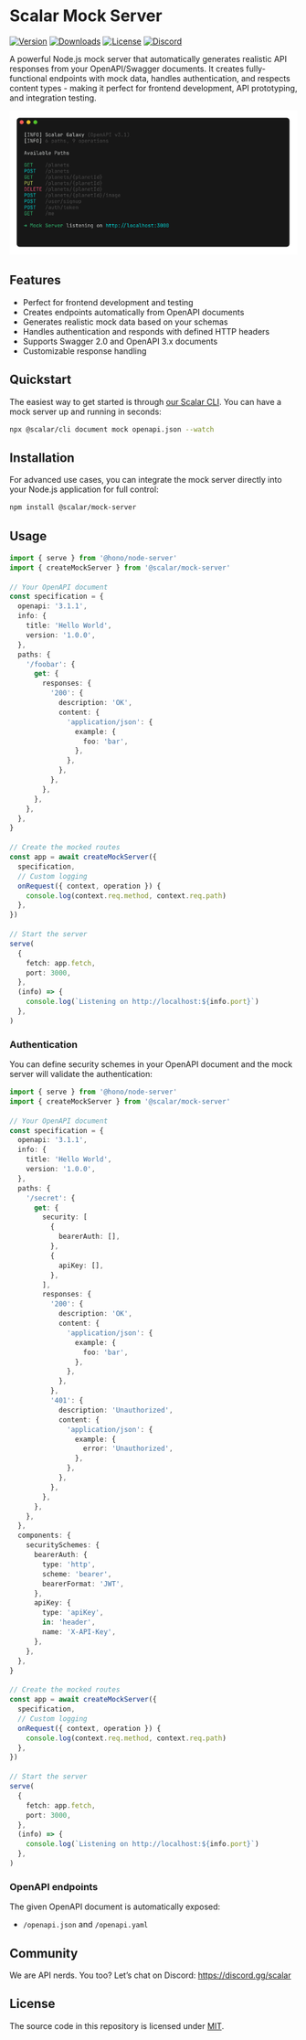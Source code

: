 # Scalar Mock Server

[![Version](https://img.shields.io/npm/v/%40scalar/mock-server)](https://www.npmjs.com/package/@scalar/mock-server)
[![Downloads](https://img.shields.io/npm/dm/%40scalar/mock-server)](https://www.npmjs.com/package/@scalar/mock-server)
[![License](https://img.shields.io/npm/l/%40scalar%2Fmock-server)](https://www.npmjs.com/package/@scalar/mock-server)
[![Discord](https://img.shields.io/discord/1135330207960678410?style=flat&color=5865F2)](https://discord.gg/scalar)

A powerful Node.js mock server that automatically generates realistic API responses from your OpenAPI/Swagger documents. It creates fully-functional endpoints with mock data, handles authentication, and respects content types - making it perfect for frontend development, API prototyping, and integration testing.

![](https://raw.githubusercontent.com/scalar/scalar/main/packages/cli/screenshots/mock.png)

## Features

- Perfect for frontend development and testing
- Creates endpoints automatically from OpenAPI documents
- Generates realistic mock data based on your schemas
- Handles authentication and responds with defined HTTP headers
- Supports Swagger 2.0 and OpenAPI 3.x documents
- Customizable response handling

## Quickstart

The easiest way to get started is through [our Scalar CLI](https://www.npmjs.com/package/@scalar/cli).
You can have a mock server up and running in seconds:

```bash
npx @scalar/cli document mock openapi.json --watch
```

## Installation

For advanced use cases, you can integrate the mock server directly into your Node.js application for full control:

```bash
npm install @scalar/mock-server
```

## Usage

```ts
import { serve } from '@hono/node-server'
import { createMockServer } from '@scalar/mock-server'

// Your OpenAPI document
const specification = {
  openapi: '3.1.1',
  info: {
    title: 'Hello World',
    version: '1.0.0',
  },
  paths: {
    '/foobar': {
      get: {
        responses: {
          '200': {
            description: 'OK',
            content: {
              'application/json': {
                example: {
                  foo: 'bar',
                },
              },
            },
          },
        },
      },
    },
  },
}

// Create the mocked routes
const app = await createMockServer({
  specification,
  // Custom logging
  onRequest({ context, operation }) {
    console.log(context.req.method, context.req.path)
  },
})

// Start the server
serve(
  {
    fetch: app.fetch,
    port: 3000,
  },
  (info) => {
    console.log(`Listening on http://localhost:${info.port}`)
  },
)
```

### Authentication

You can define security schemes in your OpenAPI document and the mock server will validate the authentication:

```ts
import { serve } from '@hono/node-server'
import { createMockServer } from '@scalar/mock-server'

// Your OpenAPI document
const specification = {
  openapi: '3.1.1',
  info: {
    title: 'Hello World',
    version: '1.0.0',
  },
  paths: {
    '/secret': {
      get: {
        security: [
          {
            bearerAuth: [],
          },
          {
            apiKey: [],
          },
        ],
        responses: {
          '200': {
            description: 'OK',
            content: {
              'application/json': {
                example: {
                  foo: 'bar',
                },
              },
            },
          },
          '401': {
            description: 'Unauthorized',
            content: {
              'application/json': {
                example: {
                  error: 'Unauthorized',
                },
              },
            },
          },
        },
      },
    },
  },
  components: {
    securitySchemes: {
      bearerAuth: {
        type: 'http',
        scheme: 'bearer',
        bearerFormat: 'JWT',
      },
      apiKey: {
        type: 'apiKey',
        in: 'header',
        name: 'X-API-Key',
      },
    },
  },
}

// Create the mocked routes
const app = await createMockServer({
  specification,
  // Custom logging
  onRequest({ context, operation }) {
    console.log(context.req.method, context.req.path)
  },
})

// Start the server
serve(
  {
    fetch: app.fetch,
    port: 3000,
  },
  (info) => {
    console.log(`Listening on http://localhost:${info.port}`)
  },
)
```

### OpenAPI endpoints

The given OpenAPI document is automatically exposed:

- `/openapi.json` and `/openapi.yaml`

## Community

We are API nerds. You too? Let’s chat on Discord: <https://discord.gg/scalar>

## License

The source code in this repository is licensed under [MIT](https://github.com/scalar/scalar/blob/main/LICENSE).
